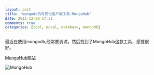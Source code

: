 ```yaml
---
layout: post
title: "mongodb的可视化客户端工具:MongoHub"
date: 2011-12-20 17:31
comments: true
categories: [tool, nosql, database, mongodb]
---
```


最近在使用mongodb,经常要调试，然后找到了MongoHub这款工具，感觉很好。

[MongoHub网站](http://mongohub.todayclose.com/)

![MongoHub](http://mongohub.todayclose.com/media/img/icon.png)
